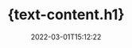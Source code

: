 ---
############################# Static ############################
layout: "auto-gen-signature"
date: 2022-03-01T15:12:22
draft: false
operation: Sign
signaturetype: Text
fileformat: Odt
productName: .NET
lang: ko
productCode: net
otherformats: pdf doc docx docm dot dotm dotx odt ott rtf xls xlsx xlsm xlsb csv ods ots xltx xltm ppt pptx pps ppsx odp otp potx potm pptm ppsm png jpg bmp gif tiff svg webp wmf
breadcrumb: Put Text signature on Odt for C#

############################# Head ############################
head_title: "{text-content.meta_title}"
head_description: "{text-content.meta_description}"

############################# Header ############################
title: "{text-content.h1}"
description: "{text-content.h2}"
bg_image: "https://cms.admin.containerize.com/templates/aspose/App_Themes/V3/images/bg/header1.png"
bg_overlay: false
button:
    enable: true

############################# SubMenu ############################
submenu:
    enable: true

    left:
        img_alt: "GroupDocs.Signature for .NET"
        image: "https://cms.admin.containerize.com/templates/groupdocs/images/product-logos/90x90-noborder/groupdocs-signature-net.png"
        product: "GroupDocs.Signature"
        platform: ".NET"



############################# About ############################
about:
    enable: true
    title: "{text-about.title}"
    content: |
        {text-about.content}
    

############################# Steps ############################
steps:
    enable: true
    title_left: "{text-steps.title}"
    content_left: |
        {text-steps.content.description}
        
        * {text-steps.content.step_1}
        * {text-steps.content.step_2}
        * {text-steps.content.step_3}

    title_right: " {system-requirements.title}"
    content_right: |
        {system-requirements.content.description}

        * {system-requirements.content.step_1}
        * {system-requirements.content.step_2}
        * Frameworks: .NET Framework, .NET Standard, .NET Core, Mono
        * {system-requirements.content.step_3}
         
    code: |
        ```csharp    
                
        // Set up input Odt file
        string filePath = "input.odt";
        // Set up output file
        string outputFilePath = "output.odt";

        // Instantiate Signature for input file
        using (GroupDocs.Signature.Signature signature = new GroupDocs.Signature.Signature(filePath))
        {
                //Provide sign options
                TextSignOptions options = new TextSignOptions("John Smith")
                {
                    // set signature position
                    Left = 50,
                    Top = 200,
                };

                // sign Odt document
                SignResult result = signature.Sign(outputFilePath, options);
        }

        ```

############################# Demos ############################
demos:
    enable: true
    title: "Text 라이브 데모로 Odt 문서 서명"
    content: |
       지금 바로 [GroupDocs.Signature 앱](https://products.groupdocs.app/signature/family) 웹사이트에서 다양한 서명으로 Odt 파일에 서명하세요. 무료 온라인 데모가 여러분을 기다리고 있습니다.          

############################# More Formats ############################
more_formats:
    enable: true
    title: "C#에 대해 지원되는 기타 Text 서명"
    content: |
        "다른 서명 유형으로 Odt에 서명할 수도 있습니다. 아래 목록을 참조하십시오."
    format: 
       
       
back_to_top:
    enable: true
---